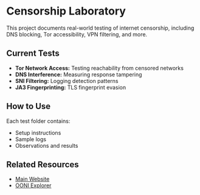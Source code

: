 ﻿# Censorship Laboratory

This project documents real-world testing of internet censorship, including DNS blocking, Tor accessibility, VPN filtering, and more.

## Current Tests

- **Tor Network Access:** Testing reachability from censored networks
- **DNS Interference:** Measuring response tampering
- **SNI Filtering:** Logging detection patterns
- **JA3 Fingerprinting:** TLS fingerprint evasion

## How to Use

Each test folder contains:
- Setup instructions
- Sample logs
- Observations and results

## Related Resources

- [Main Website](https://censored-state.com)
- [OONI Explorer](https://explorer.ooni.org/)
